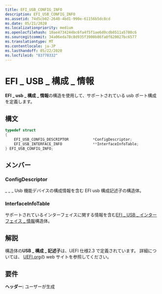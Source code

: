 ```yaml
---
title: EFI_USB_CONFIG_INFO
description: EFI_USB_CONFIG_INFO
ms.assetid: 74d5cb02-2648-4bd1-990e-61156b5dc8cd
ms.date: 05/21/2020
ms.localizationpriority: medium
ms.openlocfilehash: 10ae4734244bc6fa4f5f1ae6d0cdb8511a5788c6
ms.sourcegitcommit: 34a06eda78c8d935f3900b86fa0f620027bc6577
ms.translationtype: MT
ms.contentlocale: ja-JP
ms.lasthandoff: 05/22/2020
ms.locfileid: "83778332"
---
```

# <a name="efi_usb_config_info"></a>EFI \_ USB \_ 構成 \_ 情報

**EFI \_ usb \_ 構成 \_ 情報**の構造を使用して、サポートされている usb ポート構成を定義します。

## <a name="syntax"></a>構文

```cpp
typedef struct
{
    EFI_USB_CONFIG_DESCRIPTOR           *ConfigDescriptor;
    EFI_USB_INTERFACE_INFO              **InterfaceInfoTable;
} EFI_USB_CONFIG_INFO;
```

## <a name="members"></a>メンバー

### <a name="configdescriptor"></a>ConfigDescriptor

\_ \_ \_ Usb 機能デバイスの構成情報を含む EFI usb 構成記述子の構造体。

### <a name="interfaceinfotable"></a>InterfaceInfoTable

サポートされているインターフェイスに関する情報を含む[EFI \_ USB \_ インターフェイス \_ 情報](efi-usb-interface-info.md)構造体。

## <a name="remarks"></a>解説

構造体の**USB \_ 構成 \_ 記述子**は、UEFI 仕様2.3 で定義されています。 詳細については、 [UEFI.org](https://uefi.org/specifications)の web サイトを参照してください。

## <a name="requirements"></a>要件

**ヘッダー:** ユーザーが生成
